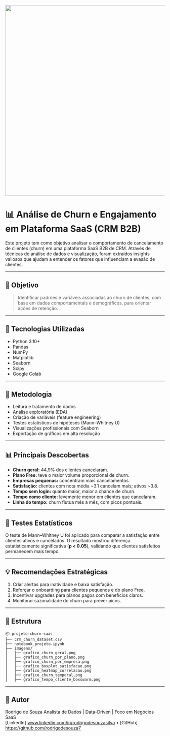 <p align="center">
  <img src="imagens/grafico_churn_geral.png" width="600">
</p>

# 📊 Análise de Churn e Engajamento em Plataforma SaaS (CRM B2B)

Este projeto tem como objetivo analisar o comportamento de cancelamento de clientes (churn) em uma plataforma SaaS B2B de CRM. Através de técnicas de análise de dados e visualização, foram extraídos insights valiosos que ajudam a entender os fatores que influenciam a evasão de clientes.

---

## 🎯 Objetivo

> Identificar padrões e variáveis associadas ao churn de clientes, com base em dados comportamentais e demográficos, para orientar ações de retenção.

---

## 🧰 Tecnologias Utilizadas

- Python 3.10+
- Pandas
- NumPy
- Matplotlib
- Seaborn
- Scipy
- Google Colab

---

## 🧪 Metodologia

- Leitura e tratamento de dados
- Análise exploratória (EDA)
- Criação de variáveis (feature engineering)
- Testes estatísticos de hipóteses (Mann–Whitney U)
- Visualizações profissionais com Seaborn
- Exportação de gráficos em alta resolução

---

## 📊 Principais Descobertas

- **Churn geral:** 44,9% dos clientes cancelaram.
- **Plano Free:** teve o maior volume proporcional de churn.
- **Empresas pequenas:** concentram mais cancelamentos.
- **Satisfação:** clientes com nota média ~3.1 cancelam mais; ativos ~3.8.
- **Tempo sem login:** quanto maior, maior a chance de churn.
- **Tempo como cliente:** levemente menor em clientes que cancelaram.
- **Linha do tempo:** churn flutua mês a mês, com picos pontuais.

---

## 🧠 Testes Estatísticos

O teste de Mann–Whitney U foi aplicado para comparar a satisfação entre clientes ativos e cancelados. O resultado mostrou diferença estatisticamente significativa (**p < 0.05**), validando que clientes satisfeitos permanecem mais tempo.

---

## 💡 Recomendações Estratégicas

1. Criar alertas para inatividade e baixa satisfação.
2. Reforçar o onboarding para clientes pequenos e do plano Free.
3. Incentivar upgrades para planos pagos com benefícios claros.
4. Monitorar sazonalidade do churn para prever picos.

---

## 📁 Estrutura

```
📦 projeto-churn-saas
├── crm_churn_dataset.csv
├── notebook_projeto.ipynb
├── imagens/
│   ├── grafico_churn_geral.png
│   ├── grafico_churn_por_plano.png
│   ├── grafico_churn_por_empresa.png
│   ├── grafico_boxplot_satisfacao.png
│   ├── grafico_heatmap_correlacao.png
│   ├── grafico_churn_temporal.png
│   ├── grafico_tempo_cliente_boxswarm.png
```

---

## 👤 Autor

Rodrigo de Souza 
Analista de Dados | Data-Driven | Foco em Negócios SaaS  
[LinkedIn] www.linkedin.com/in/rodrigodesouzasilva • [GitHub] https://github.com/rodrigodesouza7

